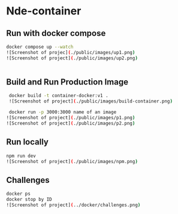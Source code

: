 # Nde-container


## Run with docker compose
```bash
docker compose up --watch
![Screenshot of projec](./public/images/up1.png)
![Screenshot of project](./public/images/up2.png)



```

## Build and Run Production Image

```bash
 docker build -t container-docker:v1 .
 ![Screenshot of project](./public/images/build-container.png)

 docker run -p 3000:3000 name of an image
![Screenshot of project](./public/images/p1.png)
![Screenshot of project](./public/images/p2.png)
```

## Run locally
```bash
npm run dev
![Screenshot of project](./public/images/npm.png)

```

## Challenges
```bash
docker ps 
docker stop by ID 
![Screenshot of project](../docker/challenges.png)

```
